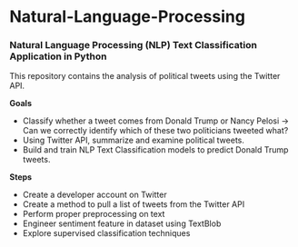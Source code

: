 # Natural-Language-Processing
### Natural Language Processing (NLP) Text Classification Application in Python

This repository contains the analysis of political tweets using the Twitter API.

**Goals**

- Classify whether a tweet comes from Donald Trump or Nancy Pelosi -> Can we correctly identify which of these two politicians tweeted what?
- Using Twitter API, summarize and examine political tweets.
- Build and train NLP Text Classification models to predict Donald Trump tweets.

**Steps**

- Create a developer account on Twitter
- Create a method to pull a list of tweets from the Twitter API
- Perform proper preprocessing on text
- Engineer sentiment feature in dataset using TextBlob
- Explore supervised classification techniques
